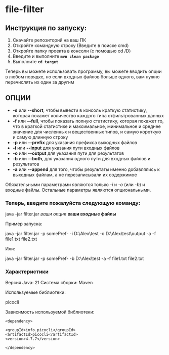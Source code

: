 # file-filter

## **Инструкция по запуску:**

1. Скачайте репозиторий на ваш ПК
2. Откройте командную строку (Введите в поиске cmd)
3. Откройте папку проекта в консоли (с помощью cd /D)
4. Введите и выполните **`mvn clean package`**
5. Выполните **`cd target`**

Теперь вы можете использовать программу, вы можете вводить 
опции в любом порядке, но если входных файлов больше одного, вам нужно
перечислять их один за другим


## **ОПЦИИ**
* **-s** или **--short**, чтобы вывести в консоль краткую статистику, которая покажет количество каждого типа отфильтрованных данных
* **-f** или **--full**, чтобы показать полную статистику, которая покажет то, что в краткой статистике и максимальное, минимальное и среднее значение для численных и вещественных типов, и самую короткую и самую длинную строку
* **-p** или **--prefix** для указания префикса выходных файлов 
* **-i** или **--input** для указания пути входных файлов
* **-o** или **--output** для указания пути для результатов
* **-b** или **--both**, для указания одного пути для входных файлов и результатов
* **-a** или **--append** для того, чтобы результаты именно добавлялись к выходных файлам, а не перезаписывали их содержимое

Обязательными параметрами являются только *-i* и *-o* (или *-b*) и входные файлы.
Остальные параметры являются опциональными. 

### Теперь, введите пожалуйста следующую команду:

java -jar filter.jar *ваши опции* **ваши входные файлы**

Пример запуска:

java -jar filter.jar -p somePref- -i D:\Alex\test -o D:\Alex\test\output -a -f file1.txt file2.txt

Или:

java -jar filter.jar -p somePref- -b D:\Alex\test -a -f file1.txt file2.txt

### Характеристики

Версия Java: 21
Система сборки: Maven

Используемые библиотеки: 

picocli

Зависимость используемой библиотеки:

`<dependency>`

    <groupId>info.picocli</groupId>
    <artifactId>picocli</artifactId>
    <version>4.7.7</version>

`</dependency>`


